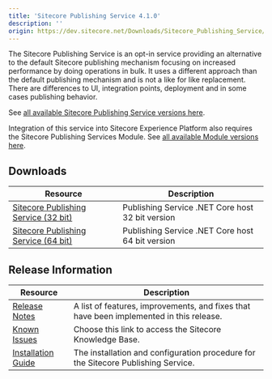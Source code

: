```yaml
---
title: 'Sitecore Publishing Service 4.1.0'
description: ''
origin: https://dev.sitecore.net/Downloads/Sitecore_Publishing_Service/41/Sitecore_Publishing_Service_410.aspx
---
```


The Sitecore Publishing Service is an opt-in service providing an alternative to the default Sitecore publishing mechanism focusing on increased performance by doing operations in bulk. It uses a different approach than the default publishing mechanism and is not a like for like replacement. There are differences to UI, integration points, deployment and in some cases publishing behavior.

See [all available Sitecore Publishing Service versions here](/downloads/Sitecore_Publishing_Service).

Integration of this service into Sitecore Experience Platform also requires the Sitecore Publishing Services Module. See [all available Module versions here](/downloads/Sitecore_Publishing_Service_Module).

## Downloads

| Resource                                                                                                                                                                                                             | Description                                      |
| -------------------------------------------------------------------------------------------------------------------------------------------------------------------------------------------------------------------- | ------------------------------------------------ |
| [Sitecore Publishing Service (32 bit)](https://scdp.blob.core.windows.net/downloads/Sitecore%20Publishing%20Service/41/Sitecore%20Publishing%20Service%20410/Secure/Sitecore%20Publishing%20Service%204.1.0-x86.zip) | Publishing Service .NET Core host 32 bit version |
| [Sitecore Publishing Service (64 bit)](https://scdp.blob.core.windows.net/downloads/Sitecore%20Publishing%20Service/41/Sitecore%20Publishing%20Service%20410/Secure/Sitecore%20Publishing%20Service%204.1.0-x64.zip) | Publishing Service .NET Core host 64 bit version |

## Release Information

| Resource                                                                                                                                                                                                           | Description                                                                             |
| ------------------------------------------------------------------------------------------------------------------------------------------------------------------------------------------------------------------ | --------------------------------------------------------------------------------------- |
| [Release Notes](/downloads/Sitecore_Publishing_Service/41/Sitecore_Publishing_Service_410/Release_Notes)                                                                                                           | A list of features, improvements, and fixes that have been implemented in this release. |
| [Known Issues](https://kb.sitecore.net/articles/431510)                                                                                                                                                            | Choose this link to access the Sitecore Knowledge Base.                                 |
| [Installation Guide](https://scdp.blob.core.windows.net/downloads/Sitecore%20Publishing%20Service/41/Sitecore%20Publishing%20Service%20410/Secure/Publishing-Service-Installation-and-Configuration-Guide-4.1.pdf) | The installation and configuration procedure for the Sitecore Publishing Service.       |
